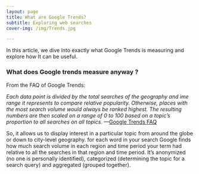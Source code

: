 ```yaml
---
layout: page
title: What are Google Trends? 
subtitle: Exploring web searches
cover-img: /img/Trends.jpg

---
```


In this article, we dive into exactly what Google Trends is measuring and explore how It can be useful. 

### What does Google trends measure anyway ? 

From the FAQ of Google Trends: 

*Each data point is divided by the total searches of the geography and ime range it represents to compare relative popularity. Otherwise, places with the most search volume would always be ranked highest.
The resulting numbers are then scaled on a range of 0 to 100 based on a topic’s proportion to all searches on all topics.* —[Google Trends FAQ](https://support.google.com/trends/answer/4365533?hl=en)

So, it allows us to display interest in a particular topic from around the globe or down to city-level geography. for each word in your search Google finds how much search volume in each region and time period your term had relative to all the searches in that region and time period. It’s anonymized (no one is personally identified), categorized (determining the topic for a search query) and aggregated (grouped together). 
